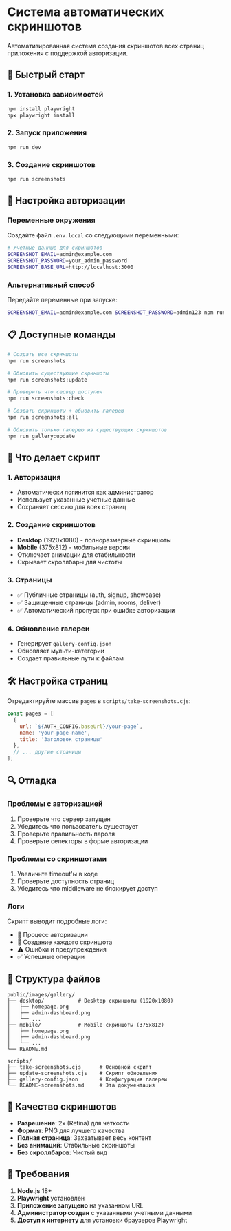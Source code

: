 # Система автоматических скриншотов

Автоматизированная система создания скриншотов всех страниц приложения с поддержкой авторизации.

## 🚀 Быстрый старт

### 1. Установка зависимостей
```bash
npm install playwright
npx playwright install
```

### 2. Запуск приложения
```bash
npm run dev
```

### 3. Создание скриншотов
```bash
npm run screenshots
```

## 🔐 Настройка авторизации

### Переменные окружения
Создайте файл `.env.local` со следующими переменными:

```bash
# Учетные данные для скриншотов
SCREENSHOT_EMAIL=admin@example.com
SCREENSHOT_PASSWORD=your_admin_password
SCREENSHOT_BASE_URL=http://localhost:3000
```

### Альтернативный способ
Передайте переменные при запуске:
```bash
SCREENSHOT_EMAIL=admin@example.com SCREENSHOT_PASSWORD=admin123 npm run screenshots
```

## 📋 Доступные команды

```bash
# Создать все скриншоты
npm run screenshots

# Обновить существующие скриншоты
npm run screenshots:update

# Проверить что сервер доступен
npm run screenshots:check

# Создать скриншоты + обновить галерею
npm run screenshots:all

# Обновить только галерею из существующих скриншотов
npm run gallery:update
```

## 🎯 Что делает скрипт

### 1. Авторизация
- Автоматически логинится как администратор
- Использует указанные учетные данные
- Сохраняет сессию для всех страниц

### 2. Создание скриншотов
- **Desktop** (1920x1080) - полноразмерные скриншоты
- **Mobile** (375x812) - мобильные версии
- Отключает анимации для стабильности
- Скрывает скроллбары для чистоты

### 3. Страницы
- ✅ Публичные страницы (auth, signup, showcase)
- ✅ Защищенные страницы (admin, rooms, deliver)
- ✅ Автоматический пропуск при ошибке авторизации

### 4. Обновление галереи
- Генерирует `gallery-config.json`
- Обновляет мульти-категории
- Создает правильные пути к файлам

## 🛠 Настройка страниц

Отредактируйте массив `pages` в `scripts/take-screenshots.cjs`:

```javascript
const pages = [
  { 
    url: `${AUTH_CONFIG.baseUrl}/your-page`, 
    name: 'your-page-name', 
    title: 'Заголовок страницы' 
  },
  // ... другие страницы
];
```

## 🔍 Отладка

### Проблемы с авторизацией
1. Проверьте что сервер запущен
2. Убедитесь что пользователь существует
3. Проверьте правильность пароля
4. Проверьте селекторы в форме авторизации

### Проблемы со скриншотами
1. Увеличьте timeout'ы в коде
2. Проверьте доступность страниц
3. Убедитесь что middleware не блокирует доступ

### Логи
Скрипт выводит подробные логи:
- 🔐 Процесс авторизации
- 📸 Создание каждого скриншота
- ⚠️ Ошибки и предупреждения
- ✅ Успешные операции

## 📁 Структура файлов

```
public/images/gallery/
├── desktop/           # Desktop скриншоты (1920x1080)
│   ├── homepage.png
│   ├── admin-dashboard.png
│   └── ...
├── mobile/            # Mobile скриншоты (375x812)
│   ├── homepage.png
│   ├── admin-dashboard.png
│   └── ...
└── README.md

scripts/
├── take-screenshots.cjs      # Основной скрипт
├── update-screenshots.cjs    # Скрипт обновления
├── gallery-config.json       # Конфигурация галереи
└── README-screenshots.md     # Эта документация
```

## 🎨 Качество скриншотов

- **Разрешение**: 2x (Retina) для четкости
- **Формат**: PNG для лучшего качества
- **Полная страница**: Захватывает весь контент
- **Без анимаций**: Стабильные скриншоты
- **Без скроллбаров**: Чистый вид

## 🚨 Требования

1. **Node.js** 18+
2. **Playwright** установлен
3. **Приложение запущено** на указанном URL
4. **Администратор создан** с указанными учетными данными
5. **Доступ к интернету** для установки браузеров Playwright 